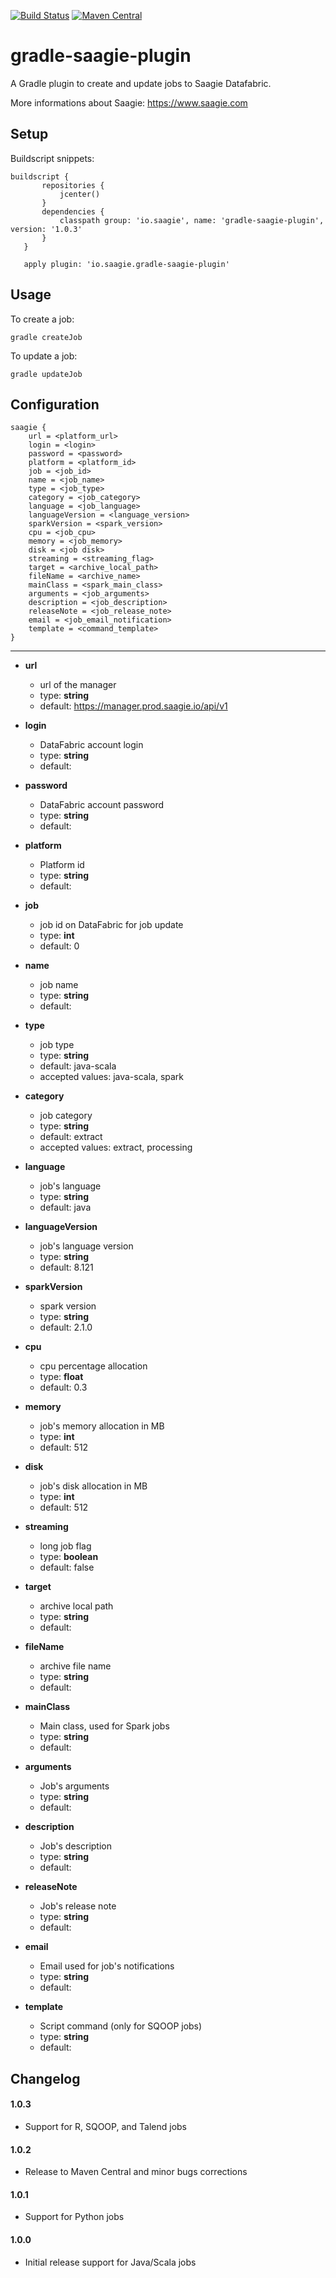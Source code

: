 [![Build Status](https://travis-ci.org/saagie/gradle-saagie-plugin.svg?branch=master)](https://travis-ci.org/saagie/gradle-saagie-plugin)
[![Maven Central](https://maven-badges.herokuapp.com/maven-central/io.saagie/gradle-saagie-plugin/badge.svg)](https://maven-badges.herokuapp.com/maven-central/io.saagie/gradle-saagie-plugin)

# gradle-saagie-plugin

A Gradle plugin to create and update jobs to Saagie Datafabric.
 
More informations about Saagie: https://www.saagie.com

## Setup

Buildscript snippets:

```
buildscript {
       repositories {
           jcenter()
       }
       dependencies {
           classpath group: 'io.saagie', name: 'gradle-saagie-plugin', version: '1.0.3'
       }
   }
   
   apply plugin: 'io.saagie.gradle-saagie-plugin'
```
<!--
```
plugins {
  id 'io.saagie.gradle-saagie-plugin' version '1.0.3'
}
```
-->

## Usage

To create a job:
```
gradle createJob
```

To update a job:
```
gradle updateJob
```

## Configuration
```
saagie {
    url = <platform_url>
    login = <login>
    password = <password>
    platform = <platform_id>
    job = <job_id>
    name = <job_name>
    type = <job_type>
    category = <job_category>
    language = <job_language>
    languageVersion = <language_version>
    sparkVersion = <spark_version>
    cpu = <job_cpu>
    memory = <job_memory>
    disk = <job disk>
    streaming = <streaming_flag>
    target = <archive_local_path>
    fileName = <archive_name>
    mainClass = <spark_main_class>
    arguments = <job_arguments>
    description = <job_description>
    releaseNote = <job_release_note>
    email = <job_email_notification>
    template = <command_template>
}
```
---
* **url**
    - url of the manager
    - type: **string**
    - default: https://manager.prod.saagie.io/api/v1

* **login**
    - DataFabric account login
    - type: **string**
    - default:

* **password**
    - DataFabric account password
    - type: **string**
    - default:

* **platform**
    - Platform id
    - type: **string**
    - default:
    
* **job**
    - job id on DataFabric for job update
    - type: **int**
    - default: 0
* **name**
    - job name
    - type: **string**
    - default: 

* **type**
    - job type
    - type: **string**
    - default: java-scala
    - accepted values: java-scala, spark
    
* **category**
    - job category
    - type: **string**
    - default: extract
    - accepted values: extract, processing

* **language**
    - job's language
    - type: **string**
    - default: java

* **languageVersion**
    - job's language version
    - type: **string**
    - default: 8.121

* **sparkVersion**
    - spark version
    - type: **string**
    - default: 2.1.0

* **cpu**
    - cpu percentage allocation
    - type: **float**
    - default: 0.3
    
* **memory**
    - job's memory allocation in MB
    - type: **int**
    - default: 512

* **disk**
    - job's disk allocation in MB
    - type: **int**
    - default: 512

* **streaming**
    - long job flag
    - type: **boolean**
    - default: false

* **target**
    - archive local path
    - type: **string**
    - default:

* **fileName**
    - archive file name
    - type: **string**
    - default:

* **mainClass**
    - Main class, used for Spark jobs
    - type: **string**
    - default:

* **arguments**
    - Job's arguments
    - type: **string**
    - default:

* **description**
    - Job's description
    - type: **string**
    - default:

* **releaseNote**
    - Job's release note
    - type: **string**
    - default:

* **email**
    - Email used for job's notifications
    - type: **string**
    - default:

* **template**
    - Script command (only for SQOOP jobs)
    - type: **string**
    - default:

## Changelog

#### 1.0.3
* Support for R, SQOOP, and Talend jobs

#### 1.0.2
* Release to Maven Central and minor bugs corrections

#### 1.0.1
* Support for Python jobs

#### 1.0.0
* Initial release support for Java/Scala jobs 
